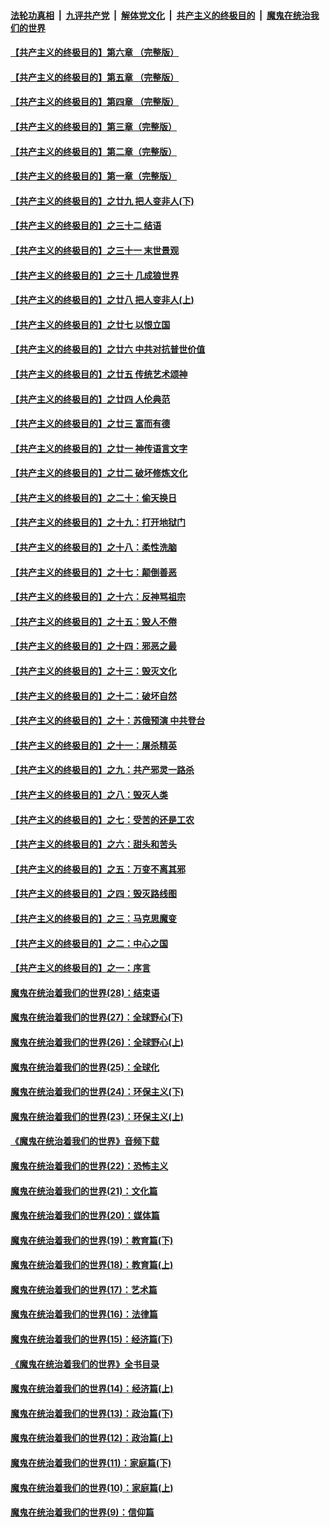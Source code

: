 ####  [法轮功真相](../../../../basic/blob/master/README.md?t=05221901) &nbsp;|&nbsp; [九评共产党](../../../../9ping.md/blob/master/README.md?t=05221901) &nbsp;|&nbsp; [解体党文化](../../../../jtdwh.md/blob/master/README.md?t=05221901)  &nbsp;|&nbsp; [共产主义的终极目的](../../../../gczydzjmd.md/blob/master/README.md?t=05221901) &nbsp;|&nbsp; [魔鬼在统治我们的世界](../../../../mgztzwmdsj.md/blob/master/README.md?t=05221901) 

#### [【共产主义的终极目的】第六章 （完整版）](../pages/nsc422/n11428913.md?t=05221901) 

#### [【共产主义的终极目的】第五章 （完整版）](../pages/nsc422/n11428912.md?t=05221901) 

#### [【共产主义的终极目的】第四章 （完整版）](../pages/nsc422/n11428907.md?t=05221901) 

#### [【共产主义的终极目的】第三章（完整版）](../pages/nsc422/n11428848.md?t=05221901) 

#### [【共产主义的终极目的】第二章（完整版）](../pages/nsc422/n11428831.md?t=05221901) 

#### [【共产主义的终极目的】第一章（完整版）](../pages/nsc422/n11417651.md?t=05221901) 

#### [【共产主义的终极目的】之廿九 把人变非人(下)](../pages/nsc422/n11344140.md?t=05221901) 

#### [【共产主义的终极目的】之三十二 结语](../pages/nsc422/n11360535.md?t=05221901) 

#### [【共产主义的终极目的】之三十一 末世景观](../pages/nsc422/n11351129.md?t=05221901) 

#### [【共产主义的终极目的】之三十 几成狼世界](../pages/nsc422/n11348280.md?t=05221901) 

#### [【共产主义的终极目的】之廿八 把人变非人(上)](../pages/nsc422/n11340492.md?t=05221901) 

#### [【共产主义的终极目的】之廿七 以恨立国](../pages/nsc422/n11336944.md?t=05221901) 

#### [【共产主义的终极目的】之廿六 中共对抗普世价值](../pages/nsc422/n11324785.md?t=05221901) 

#### [【共产主义的终极目的】之廿五 传统艺术颂神](../pages/nsc422/n11296396.md?t=05221901) 

#### [【共产主义的终极目的】之廿四 人伦典范](../pages/nsc422/n11296397.md?t=05221901) 

#### [【共产主义的终极目的】之廿三 富而有德](../pages/nsc422/n11283598.md?t=05221901) 

#### [【共产主义的终极目的】之廿一 神传语言文字](../pages/nsc422/n11263265.md?t=05221901) 

#### [【共产主义的终极目的】之廿二 破坏修炼文化](../pages/nsc422/n11245728.md?t=05221901) 

#### [【共产主义的终极目的】之二十：偷天换日](../pages/nsc422/n11238846.md?t=05221901) 

#### [【共产主义的终极目的】之十九：打开地狱门](../pages/nsc422/n11206376.md?t=05221901) 

#### [【共产主义的终极目的】之十八：柔性洗脑](../pages/nsc422/n11199994.md?t=05221901) 

#### [【共产主义的终极目的】之十七：颠倒善恶](../pages/nsc422/n11179782.md?t=05221901) 

#### [【共产主义的终极目的】之十六：反神骂祖宗](../pages/nsc422/n11166798.md?t=05221901) 

#### [【共产主义的终极目的】之十五：毁人不倦](../pages/nsc422/n11166792.md?t=05221901) 

#### [【共产主义的终极目的】之十四：邪恶之最](../pages/nsc422/n11150249.md?t=05221901) 

#### [【共产主义的终极目的】之十三：毁灭文化](../pages/nsc422/n11135227.md?t=05221901) 

#### [【共产主义的终极目的】之十二：破坏自然](../pages/nsc422/n11135214.md?t=05221901) 

#### [【共产主义的终极目的】之十：苏俄预演 中共登台](../pages/nsc422/n11118424.md?t=05221901) 

#### [【共产主义的终极目的】之十一：屠杀精英](../pages/nsc422/n11118442.md?t=05221901) 

#### [【共产主义的终极目的】之九：共产邪灵一路杀](../pages/nsc422/n11114139.md?t=05221901) 

#### [【共产主义的终极目的】之八：毁灭人类](../pages/nsc422/n11108503.md?t=05221901) 

#### [【共产主义的终极目的】之七：受苦的还是工农](../pages/nsc422/n11101809.md?t=05221901) 

#### [【共产主义的终极目的】之六：甜头和苦头](../pages/nsc422/n11096971.md?t=05221901) 

#### [【共产主义的终极目的】之五：万变不离其邪](../pages/nsc422/n11091285.md?t=05221901) 

#### [【共产主义的终极目的】之四：毁灭路线图](../pages/nsc422/n11086284.md?t=05221901) 

#### [【共产主义的终极目的】之三：马克思魔变](../pages/nsc422/n11061941.md?t=05221901) 

#### [【共产主义的终极目的】之二：中心之国](../pages/nsc422/n11047728.md?t=05221901) 

#### [【共产主义的终极目的】之一：序言](../pages/nsc422/n11086077.md?t=05221901) 

#### [魔鬼在统治着我们的世界(28)：结束语](../pages/nsc422/n10936246.md?t=05221901) 

#### [魔鬼在统治着我们的世界(27)：全球野心(下)](../pages/nsc422/n10928319.md?t=05221901) 

#### [魔鬼在统治着我们的世界(26)：全球野心(上)](../pages/nsc422/n10900318.md?t=05221901) 

#### [魔鬼在统治着我们的世界(25)：全球化](../pages/nsc422/n10788205.md?t=05221901) 

#### [魔鬼在统治着我们的世界(24)：环保主义(下)](../pages/nsc422/n10695307.md?t=05221901) 

#### [魔鬼在统治着我们的世界(23)：环保主义(上)](../pages/nsc422/n10688613.md?t=05221901) 

#### [《魔鬼在统治着我们的世界》音频下载](../pages/nsc422/n10635553.md?t=05221901) 

#### [魔鬼在统治着我们的世界(22)：恐怖主义](../pages/nsc422/n10614727.md?t=05221901) 

#### [魔鬼在统治着我们的世界(21)：文化篇](../pages/nsc422/n10597706.md?t=05221901) 

#### [魔鬼在统治着我们的世界(20)：媒体篇](../pages/nsc422/n10586579.md?t=05221901) 

#### [魔鬼在统治着我们的世界(19)：教育篇(下)](../pages/nsc422/n10564808.md?t=05221901) 

#### [魔鬼在统治着我们的世界(18)：教育篇(上)](../pages/nsc422/n10526970.md?t=05221901) 

#### [魔鬼在统治着我们的世界(17)：艺术篇](../pages/nsc422/n10499093.md?t=05221901) 

#### [魔鬼在统治着我们的世界(16)：法律篇](../pages/nsc422/n10485969.md?t=05221901) 

#### [魔鬼在统治着我们的世界(15)：经济篇(下)](../pages/nsc422/n10469975.md?t=05221901) 

#### [《魔鬼在统治着我们的世界》全书目录](../pages/nsc422/n10464261.md?t=05221901) 

#### [魔鬼在统治着我们的世界(14)：经济篇(上)](../pages/nsc422/n10457370.md?t=05221901) 

#### [魔鬼在统治着我们的世界(13)：政治篇(下)](../pages/nsc422/n10448270.md?t=05221901) 

#### [魔鬼在统治着我们的世界(12)：政治篇(上)](../pages/nsc422/n10444576.md?t=05221901) 

#### [魔鬼在统治着我们的世界(11)：家庭篇(下)](../pages/nsc422/n10440961.md?t=05221901) 

#### [魔鬼在统治着我们的世界(10)：家庭篇(上)](../pages/nsc422/n10435448.md?t=05221901) 

#### [魔鬼在统治着我们的世界(9)：信仰篇](../pages/nsc422/n10432159.md?t=05221901) 

